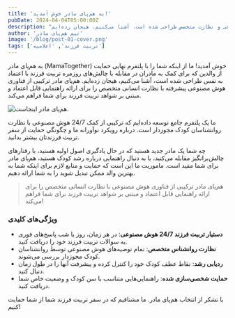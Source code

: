 ```yaml
---
title: 'به هم‌پای مادر خوش آمدید!'
pubDate: 2024-04-04T05:00:00Z
description: "ما از اینکه شما را با پلتفرم نهایی حمایت از والدین که برای کمک به مادران در مقابله با چالش‌های روزمره تربیت فرزند با راهنمایی هوش مصنوعی و نظارت متخصص طراحی شده است، آشنا می‌کنیم، هیجان زده‌ایم."
author: 'تیم هم‌پای مادر'
image: '/blog/post-01-cover.png'
tags: ['تربیت فرزند', 'اعلامیه']
---
```


به هم‌پای مادر (MamaTogether) خوش آمدید! ما از اینکه شما را با پلتفرم نهایی حمایت از والدین که برای کمک به مادران در مقابله با چالش‌های روزمره تربیت فرزند با اعتماد به نفس طراحی شده است، آشنا می‌کنیم، هیجان زده‌ایم. هم‌پای مادر ترکیبی از فناوری هوش مصنوعی پیشرفته با نظارت انسانی متخصص را برای ارائه راهنمایی قابل اعتماد و مبتنی بر شواهد تربیت فرزند برای شما فراهم می‌کند.

![هم‌پای مادر اینجاست.](/blog/post-01.png)

ما یک پلتفرم جامع توسعه داده‌ایم که ترکیبی از کمک 24/7 هوش مصنوعی با نظارت روانشناسان کودک مجوزدار است. درباره رویکرد نوآورانه ما و چگونگی حمایت از سفر تربیت فرزندتان بیشتر بدانید.

چه شما یک مادر جدید هستید که در حال یادگیری اصول اولیه هستید، با رفتارهای چالش‌برانگیز مقابله می‌کنید، یا به دنبال راهنمایی درباره رشد کودک هستید، هم‌پای مادر برای شما مفید است. ماموریت ما این است که حمایت و منابع لازم برای اینکه شما به بهترین والد ممکن تبدیل شوید را به شما ارائه دهیم.

> هم‌پای مادر ترکیبی از فناوری هوش مصنوعی با نظارت انسانی متخصص را برای ارائه راهنمایی قابل اعتماد و مبتنی بر شواهد تربیت فرزند برای شما فراهم می‌کند!

### ویژگی‌های کلیدی

- **دستیار تربیت فرزند 24/7 هوش مصنوعی**: در هر زمان، روز یا شب پاسخ‌های فوری به سوالات تربیت فرزند خود را دریافت کنید.
- **نظارت روانشناس متخصص**: تمام توصیه‌های هوش مصنوعی توسط روانشناسان کودک مجوزدار بررسی می‌شوند.
- **ردیابی رشد**: نقاط عطف کودک خود را کنترل کرده و پیشرفت آنها را در طول زمان دنبال کنید.
- **حمایت شخصی‌سازی شده**: راهنمایی‌هایی متناسب با سن کودک و وضعیت خاص شما دریافت کنید.

با تشکر از انتخاب هم‌پای مادر. ما مشتاقیم که در سفر تربیت فرزند شما از شما حمایت کنیم!